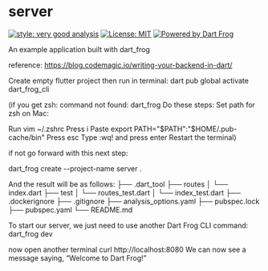 # server

[![style: very good analysis][very_good_analysis_badge]][very_good_analysis_link]
[![License: MIT][license_badge]][license_link]
[![Powered by Dart Frog](https://img.shields.io/endpoint?url=https://tinyurl.com/dartfrog-badge)](https://dartfrog.vgv.dev)

An example application built with dart_frog

[license_badge]: https://img.shields.io/badge/license-MIT-blue.svg
[license_link]: https://opensource.org/licenses/MIT
[very_good_analysis_badge]: https://img.shields.io/badge/style-very_good_analysis-B22C89.svg
[very_good_analysis_link]: https://pub.dev/packages/very_good_analysis


reference: https://blog.codemagic.io/writing-your-backend-in-dart/





Create empty flutter project then run in terminal:
dart pub global activate dart_frog_cli

(if you get zsh: command not found: dart_frog
Do these steps:
Set path for zsh on Mac:

Run vim ~/.zshrc
Press i
Paste export PATH="$PATH":"$HOME/.pub-cache/bin"
Press esc
Type :wq! and press enter
Restart the terminal)

if not go forward with this next step:

dart_frog create --project-name server .


And the result will be as follows:
├── .dart_tool
├── routes
│    └── index.dart
├── test
│    └── routes_test.dart
│       └── index_test.dart
├── .dockerignore
├── .gitignore
├── analysis_options.yaml
├── pubspec.lock
├── pubspec.yaml
└── README.md


To start our server, we just need to use another Dart Frog CLI command:
dart_frog dev

now open another terminal
curl http://localhost:8080
We can now see a message saying, “Welcome to Dart Frog!”